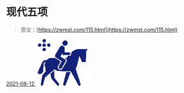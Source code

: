 <!--yml
category: 未分类
date: 0001-01-01 00:00:00
-->

# 现代五项

> 原文：[https://zwmst.com/115.html](https://zwmst.com/115.html)

   [ <time datetime="2021-08-12T09:10:14+08:00"> 2021-08-12 </time> ](https://zwmst.com/%e7%8e%b0%e4%bb%a3%e4%ba%94%e9%a1%b9-2)  [![](img/ca8e3c667531b7bec6dddc1a888d09ad.png)](https://zwmst.com/wp-content/uploads/2021/08/1628730614-79875be5dc6656b.png)